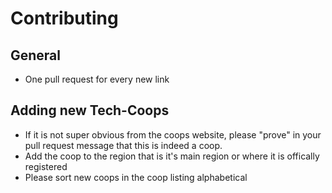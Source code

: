 # Contributing

## General 

  * One pull request for every new link

## Adding new Tech-Coops

  * If it is not super obvious from the coops website, please "prove" in your pull request message that this is indeed a coop.
  * Add the coop to the region that is it's main region or where it is offically registered
  * Please sort new coops in the coop listing alphabetical
